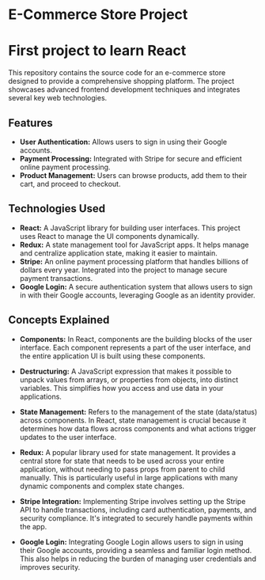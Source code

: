 # E-Commerce Store Project

# First project to learn React 

This repository contains the source code for an e-commerce store designed to provide a comprehensive shopping platform. The project showcases advanced frontend development techniques and integrates several key web technologies.

## Features

- **User Authentication:** Allows users to sign in using their Google accounts.
- **Payment Processing:** Integrated with Stripe for secure and efficient online payment processing.
- **Product Management:** Users can browse products, add them to their cart, and proceed to checkout.

## Technologies Used

- **React:** A JavaScript library for building user interfaces. This project uses React to manage the UI components dynamically.
- **Redux:** A state management tool for JavaScript apps. It helps manage and centralize application state, making it easier to maintain.
- **Stripe:** An online payment processing platform that handles billions of dollars every year. Integrated into the project to manage secure payment transactions.
- **Google Login:** A secure authentication system that allows users to sign in with their Google accounts, leveraging Google as an identity provider.

## Concepts Explained

- **Components:** In React, components are the building blocks of the user interface. Each component represents a part of the user interface, and the entire application UI is built using these components.

- **Destructuring:** A JavaScript expression that makes it possible to unpack values from arrays, or properties from objects, into distinct variables. This simplifies how you access and use data in your applications.

- **State Management:** Refers to the management of the state (data/status) across components. In React, state management is crucial because it determines how data flows across components and what actions trigger updates to the user interface.

- **Redux:** A popular library used for state management. It provides a central store for state that needs to be used across your entire application, without needing to pass props from parent to child manually. This is particularly useful in large applications with many dynamic components and complex state changes.

- **Stripe Integration:** Implementing Stripe involves setting up the Stripe API to handle transactions, including card authentication, payments, and security compliance. It's integrated to securely handle payments within the app.

- **Google Login:** Integrating Google Login allows users to sign in using their Google accounts, providing a seamless and familiar login method. This also helps in reducing the burden of managing user credentials and improves security.


